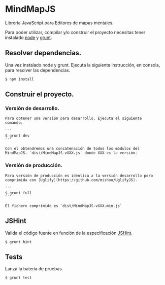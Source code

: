 # MindMapJS

  Librería JavaScript para Editores de mapas mentales.

  Para poder utilizar, compilar y/o construir el proyecto necesitas tener instalado [node](http://nodejs.org/) y [grunt](http://gruntjs.com/). 

## Resolver dependencias. 
   Una vez instalado node y grunt. Ejecuta la siguiente instrucción, en consola, para resolver las dependencias.

   ```
   $ npm install
   ```

## Construir el proyecto.
### Versión de desarrollo.
    Para obtener una versión para desarrollo. Ejecuta el siguiente comando:

    ```
    $ grunt dev
    ```

    Con el obtendremos una concatenación de todos los módulos del MindMapJS. `dist/MindMapJS-vXXX.js` donde XXX es la versión.
    
### Versión de producción.
    Para versión de producción es identica a la versión desarrollo pero comprimida con [Uglify](https://github.com/mishoo/UglifyJS).

    ```
    $ grunt full
    ```

    El fichero comprimido es `dist/MindMapJS-vXXX.min.js`
    
## JSHint
   Valida el código fuente en función de la especificación [JSHint](http://www.jshint.com/).

   ```
   $ grunt hint
   ```

## Tests
   Lanza la batería de pruebas.

   ```
   $ grunt test
   ```


